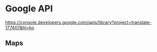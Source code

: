 ﻿Google API	
===
https://console.developers.google.com/apis/library?project=translate-177407&hl=ko

## Maps